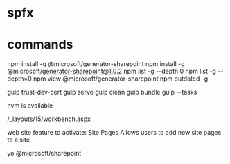 # spfx


# commands


npm install -g @microsoft/generator-sharepoint
npm install -g @microsoft/generator-sharepoint@1.0.2
npm list -g --depth 0
npm list -g --depth=0
npm view @microsoft/generator-sharepoint
npm outdated -g

gulp trust-dev-cert
gulp serve
gulp clean
gulp bundle
gulp --tasks

nvm ls available



/_layouts/15/workbench.aspx


web site feature to activate:
Site Pages
Allows users to add new site pages to a site

yo @microsoft/sharepoint


